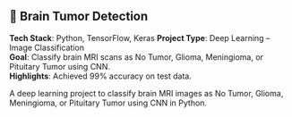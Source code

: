 ## 🧠 Brain Tumor Detection

**Tech Stack**: Python, TensorFlow, Keras
**Project Type**: Deep Learning – Image Classification  
**Goal**: Classify brain MRI scans as No Tumor, Glioma, Meningioma, or Pituitary Tumor using CNN.  
**Highlights**: Achieved 99% accuracy on test data.

A deep learning project to classify brain MRI images as No Tumor, Glioma, Meningioma, or Pituitary Tumor using CNN in Python.

